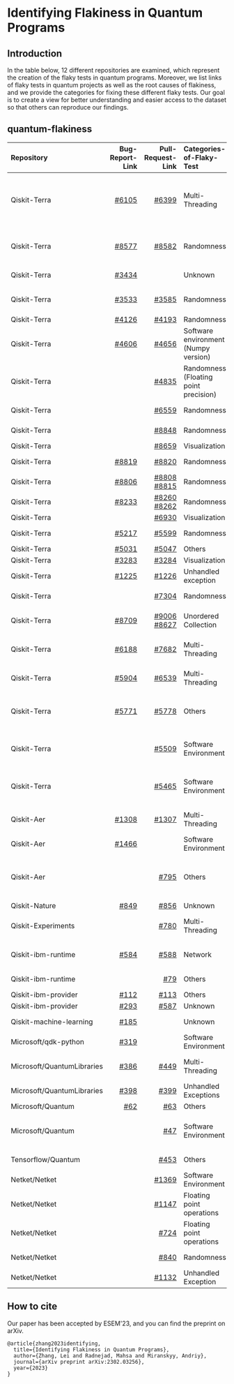 # Identifying Flakiness in Quantum Programs

## Introduction
In the table below, 12 different repositories are examined, which represent the creation of the flaky tests in quantum programs. Moreover, we list links of flaky tests in quantum projects as well as the root causes of flakiness, and we provide the categories for fixing these different flaky tests. Our goal is to create a view for better understanding and easier access to the dataset so that others can reproduce our findings.
## quantum-flakiness
|  Repository |   Bug-Report-Link  |  Pull-Request-Link | Categories-of-Flaky-Test |      Categories-of-Fix            |
|    :---     |    ---:            |  ---:              |         :---             |              :---                 |
| Qiskit-Terra | [#6105](https://github.com/Qiskit/qiskit-terra/issues/6105) | [#6399](https://github.com/Qiskit/qiskit-terra/pull/6399) | Multi-Threading | Multiple threads write into one temp file, which causes the problem; to fix it, separate temp files for different threads |
| Qiskit-Terra | [#8577](https://github.com/Qiskit/qiskit-terra/issues/8577) | [#8582](https://github.com/Qiskit/qiskit-terra/pull/8582) | Randomness | Remove time_taken assertion from amplitude estimator tests |
| Qiskit-Terra | [#3434](https://github.com/Qiskit/qiskit-terra/issues/3434) | | Unknown | Closed because it cannot be reproduced |
| Qiskit-Terra | [#3533](https://github.com/Qiskit/qiskit-terra/issues/3533) | [#3585](https://github.com/Qiskit/qiskit-terra/pull/3585) | Randomness | Remove randomness from two_qubit_decompose |
| Qiskit-Terra | [#4126](https://github.com/Qiskit/qiskit-terra/issues/4126) | [#4193](https://github.com/Qiskit/qiskit-terra/pull/4193) | Randomness | Fix seed |
| Qiskit-Terra | [#4606](https://github.com/Qiskit/qiskit-terra/issues/4606) | [#4656](https://github.com/Qiskit/qiskit-terra/pull/4656) | Software environment (Numpy version) | Remove specific version dependency |
| Qiskit-Terra | | [#4835](https://github.com/Qiskit/qiskit-terra/pull/4835) | Randomness (Floating point precision) | Round number |
| Qiskit-Terra | | [#6559](https://github.com/Qiskit/qiskit-terra/pull/6559) | Randomness | Fixed random number seed |
| Qiskit-Terra | | [#8848](https://github.com/Qiskit/qiskit-terra/pull/8848) | Randomness | Fixed random number seed |
| Qiskit-Terra |  | [#8659](https://github.com/Qiskit/qiskit-terra/pull/8659)  | Visualization | Others |
| Qiskit-Terra |  [#8819](https://github.com/Qiskit/qiskit-terra/issues/8819)  |   [#8820](https://github.com/Qiskit/qiskit-terra/pull/8820)        | Randomness    | Fix random number seed  |
| Qiskit-Terra |  [#8806](https://github.com/Qiskit/qiskit-terra/issues/8806) | [#8808](https://github.com/Qiskit/qiskit-terra/pull/8808)<br> [#8815](https://github.com/Qiskit/qiskit-terra/pull/8815) | Randomness | Fixed random number seed |
| Qiskit-Terra | [#8233](https://github.com/Qiskit/qiskit-terra/issues/8233) | [#8260](https://github.com/Qiskit/qiskit-terra/pull/8260)<br> [#8262](https://github.com/Qiskit/qiskit-terra/pull/8262) | Randomness | Fixed random number seed |
| Qiskit-Terra |  | [#6930](https://github.com/Qiskit/qiskit-terra/pull/6930) |       Visualization      | Others  |
| Qiskit-Terra | [#5217](https://github.com/Qiskit/qiskit-terra/issues/5217) | [#5599](https://github.com/Qiskit/qiskit-terra/pull/5599) | Randomness  | Fixed random number seed |
| Qiskit-Terra | [#5031](https://github.com/Qiskit/qiskit-terra/issues/5031) | [#5047](https://github.com/Qiskit/qiskit-terra/pull/5047) | Others | Others  |
| Qiskit-Terra | [#3283](https://github.com/Qiskit/qiskit-terra/issues/3283) | [#3284](https://github.com/Qiskit/qiskit-terra/pull/3284) | Visualization | Others |
| Qiskit-Terra | [#1225](https://github.com/Qiskit/qiskit-terra/issues/1225) | [#1226](https://github.com/Qiskit/qiskit-terra/pull/1226) | Unhandled exception | Add exception handler |
| Qiskit-Terra |  | [#7304](https://github.com/Qiskit/qiskit-terra/pull/7304) |   Randomness | Fixed random number seed |
| Qiskit-Terra | [#8709](https://github.com/Qiskit/qiskit-terra/issues/8709) | [#9006](https://github.com/Qiskit/qiskit-terra/pull/9006)<br> [#8627](https://github.com/Qiskit/qiskit-terra/pull/8627) | Unordered Collection | Compare key-by-key instead of the insertion order |
| Qiskit-Terra | [#6188](https://github.com/Qiskit/qiskit-terra/issues/6188) | [#7682](https://github.com/Qiskit/qiskit-terra/pull/7682) | Multi-Threading | Others, bumping the minimum symengine version |
| Qiskit-Terra | [#5904](https://github.com/Qiskit/qiskit-terra/issues/5904) | [#6539](https://github.com/Qiskit/qiskit-terra/pull/6539) | Multi-Threading | Single thread, disables the use of parallel sphinx |
| Qiskit-Terra | [#5771](https://github.com/Qiskit/qiskit-terra/issues/5771) | [#5778](https://github.com/Qiskit/qiskit-terra/pull/5778) | Others | Others, ensuring all instruction objects in scheduled circuit are different |
| Qiskit-Terra |  | [#5509](https://github.com/Qiskit/qiskit-terra/pull/5509) | Software Environment | Alter software environment, change the deprecation shim in qiskit.util |
| Qiskit-Terra |  | [#5465](https://github.com/Qiskit/qiskit-terra/pull/5465) | Software Environment | Alter software environment, skip on the tests to be python >= 3.8 |
| Qiskit-Aer | [#1308](https://github.com/Qiskit/qiskit-aer/issues/1308) | [#1307](https://github.com/Qiskit/qiskit-aer/pull/1307) | Multi-Threading | Others, generate random numbers before parallization |
| Qiskit-Aer | [#1466](https://github.com/Qiskit/qiskit-aer/issues/1466) |   | Software Environment |  Others, closed issue, but no PR associated|
| Qiskit-Aer |  | [#795](https://github.com/Qiskit/qiskit-aer/pull/795) |  Others | Others, replace hardcoded expected value with a dynamically computed one  |
| Qiskit-Nature | [#849](https://github.com/Qiskit/qiskit-nature/issues/849) | [#856](https://github.com/Qiskit/qiskit-nature/pull/856) | Unknown | Others |
| Qiskit-Experiments |  | [#780](https://github.com/Qiskit/qiskit-experiments/pull/780) | Multi-Threading | Single thread, set the number of threads to 1 |
| Qiskit-ibm-runtime | [#584](https://github.com/Qiskit/qiskit-ibm-runtime/issues/584) | [#588](https://github.com/Qiskit/qiskit-ibm-runtime/pull/588) | Network | Synchronization, wait until websocket finished connection |
| Qiskit-ibm-runtime |  | [#79](https://github.com/Qiskit/qiskit-ibm-runtime/pull/79) | Others | Others, set unique program id |
| Qiskit-ibm-provider | [#112](https://github.com/Qiskit/qiskit-ibm-provider/issues/112) | [#113](https://github.com/Qiskit/qiskit-ibm-provider/pull/113) | Others | Others, filter test |
| Qiskit-ibm-provider | [#293](https://github.com/Qiskit/qiskit-ibm-provider/issues/293) | [#587](https://github.com/Qiskit/qiskit-ibmq-provider/pull/587) | Unknown | Others |
| Qiskit-machine-learning | [#185](https://github.com/Qiskit/qiskit-machine-learning/issues/185) | |  Unknown | Others, closed, but no PR associated|
| Microsoft/qdk-python | [#319](https://github.com/microsoft/qdk-python/issues/319) | | Software Environment |  Others, closed, but no PR associated  |
| Microsoft/QuantumLibraries | [#386](https://github.com/microsoft/QuantumLibraries/issues/386) | [#449](https://github.com/microsoft/QuantumLibraries/pull/449) | Multi-Threading | Others, fixed by using a concurrent dictionary |
| Microsoft/QuantumLibraries | [#398](https://github.com/microsoft/QuantumLibraries/issues/398) | [#399](https://github.com/microsoft/QuantumLibraries/pull/399) | Unhandled Exceptions | Add exception handler |
| Microsoft/Quantum | [#62](https://github.com/microsoft/Quantum/issues/62) | [#63](https://github.com/microsoft/Quantum/pull/63) | Others | Others, delete space |
| Microsoft/Quantum |  | [#47](https://github.com/microsoft/Quantum/pull/47) | Software Environment | Alter software environment, update the version of Electron |
| Tensorflow/Quantum |  | [#453](https://github.com/tensorflow/quantum/pull/453) | Others | Others, fixed output manually |
| Netket/Netket |  | [#1369](https://github.com/netket/netket/pull/1369) | Software Environment | Others, simplified tests |
| Netket/Netket |  | [#1147](https://github.com/netket/netket/pull/1147) | Floating point operations | Increase tolerance |
| Netket/Netket |  | [#724](https://github.com/netket/netket/pull/724) | Floating point operations | Increase tolerance |
| Netket/Netket | |  [#840](https://github.com/netket/netket/pull/840) | Randomness | Fix random number seed |
| Netket/Netket |  | [#1132](https://github.com/netket/netket/pull/1132) | Unhandled Exception | Add exception handler |

## How to cite
Our paper has been accepted by ESEM'23, and you can find the preprint on arXiv.

```
@article{zhang2023identifying,
  title={Identifying Flakiness in Quantum Programs},
  author={Zhang, Lei and Radnejad, Mahsa and Miranskyy, Andriy},
  journal={arXiv preprint arXiv:2302.03256},
  year={2023}
}
```






